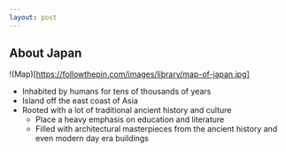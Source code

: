 ```yaml
---
layout: post
---
```


## About Japan

!(Map)[https://followthepin.com/images/library/map-of-japan.jpg]

* Inhabited by humans for tens of thousands of years
* Island off the east coast of Asia
* Rooted with a lot of traditional ancient history and culture
  * Place a heavy emphasis on education and literature
  * Filled with architectural masterpieces from the ancient history and even modern day era buildings 


